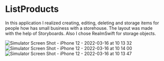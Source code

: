 # ListProducts
In this application I realized creating, editing, deleting and storage items for people how has small business with a storehouse. The layout was made with the help of Storyboards. Also I chose RealmSwift for storage objects.

![Simulator Screen Shot - iPhone 12 - 2022-03-16 at 10 13 32](https://user-images.githubusercontent.com/74758238/158528574-41bfccd9-193a-43d6-b629-7211eb11b63c.png)
![Simulator Screen Shot - iPhone 12 - 2022-03-16 at 10 14 00](https://user-images.githubusercontent.com/74758238/158528576-deb4e2b0-a708-4014-9efc-eb3755385f87.png)
![Simulator Screen Shot - iPhone 12 - 2022-03-16 at 10 13 47](https://user-images.githubusercontent.com/74758238/158528579-24b31685-25e5-44fc-a63b-cc26c2f49712.png)

